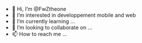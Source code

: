 - 👋 Hi, I’m @FwZtheone
- 👀 I’m interested in developpement  mobile and web 
- 🌱 I’m currently learning ...
- 💞️ I’m looking to collaborate on ...
- 📫 How to reach me ...

<!---
FwZtheone/FwZtheone is a ✨ special ✨ repository because its `README.md` (this file) appears on your GitHub profile.
You can click the Preview link to take a look at your changes.
--->
